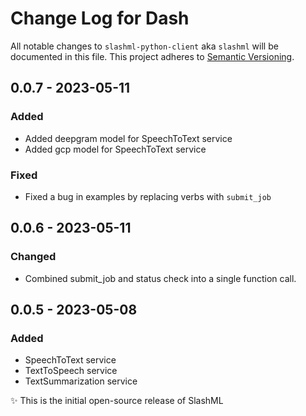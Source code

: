 # Change Log for Dash
All notable changes to `slashml-python-client` aka `slashml` will be documented in this file.
This project adheres to [Semantic Versioning](https://semver.org/).

## 0.0.7 - 2023-05-11

### Added
- Added deepgram model for SpeechToText service
- Added gcp model for SpeechToText service

### Fixed
- Fixed a bug in examples by replacing verbs with  `submit_job`

## 0.0.6 - 2023-05-11

### Changed
- Combined submit_job and status check into a single function call.

## 0.0.5 - 2023-05-08

### Added
- SpeechToText service
- TextToSpeech service
- TextSummarization service

✨ This is the initial open-source release of SlashML
